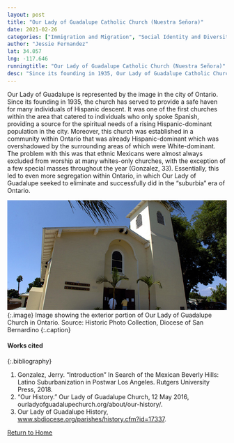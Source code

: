 ```yaml
---
layout: post
title: "Our Lady of Guadalupe Catholic Church (Nuestra Señora)"
date: 2021-02-26
categories: ["Immigration and Migration", "Social Identity and Diversity", "Conflict and Solidarity"]
author: "Jessie Fernandez"
lat: 34.057
lng: -117.646
runningtitle: "Our Lady of Guadalupe Catholic Church (Nuestra Señora)"
desc: "Since its founding in 1935, Our Lady of Guadalupe Catholic Church has served to provide a safe haven for many individuals of Hispanic descent."
---
```

Our Lady of Guadalupe is represented by the image in the city of Ontario. Since its founding in 1935, the church has served to provide a safe haven for many individuals of Hispanic descent. It was one of the first churches within the area that catered to individuals who only spoke Spanish, providing a source for the spiritual needs of a rising Hispanic-dominant population in the city. Moreover, this church was established in a community within Ontario that was already Hispanic-dominant which was overshadowed by the surrounding areas of which were White-dominant. The problem with this was that ethnic Mexicans were almost always excluded from worship at many whites-only churches, with the exception of a few special masses throughout the year (Gonzalez, 33). Essentially, this led to even more segregation within Ontario, in which Our Lady of Guadalupe seeked to eliminate and successfully did in the “suburbia” era of Ontario. 

![Our Lady of Guadalupe Catholic Church](images/OurLadyOfGuadalupe_pin4_image1.jpg)
   {:.image}
Image showing the exterior portion of Our Lady of Guadalupe Church in Ontario. Source: Historic Photo Collection, Diocese of San Bernardino
   {:.caption} 

#### Works cited

{:.bibliography}
1. Gonzalez, Jerry. “Introduction” In Search of the Mexican Beverly Hills: Latino Suburbanization in Postwar Los Angeles. Rutgers University Press, 2018.
2. “Our History.” Our Lady of Guadalupe Church, 12 May 2016, ourladyofguadalupechurch.org/about/our-history/.
3. Our Lady of Guadalupe History, www.sbdiocese.org/parishes/history.cfm?id=17337.

[Return to Home](https://uclachicanxstudies.github.io/BarrioSuburbanisms/)
